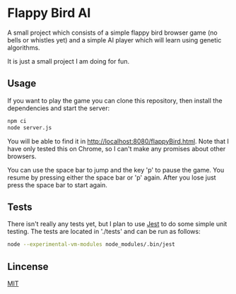 # Flappy Bird AI

A small project which consists of a simple flappy bird browser game (no bells
or whistles yet) and a simple AI player which will learn using genetic
algorithms.

It is just a small project I am doing for fun.

## Usage

If you want to play the game you can clone this repository, then install the
dependencies and start the server:

```bash
npm ci
node server.js
```

You will be able to find it in [http://localhost:8080/flappyBird.html](http://localhost:8080/flappyBird.html). Note that I have only tested this on Chrome, so
I can't make any promises about other browsers.

You can use the space bar to jump and the key 'p' to pause the game. You resume
by pressing either the space bar or 'p' again. After you lose just press the
space bar to start again.

## Tests

There isn't really any tests yet, but I plan to use [Jest](https://jestjs.io/)
to do some simple unit testing. The tests are located in './tests' and can be run
as follows:

```bash
node --experimental-vm-modules node_modules/.bin/jest
```

## Lincense

[MIT](https://choosealicense.com/licenses/mit/)
